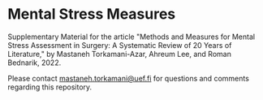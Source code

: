 # Mental Stress Measures

Supplementary Material for the article "Methods and Measures for Mental Stress Assessment in Surgery: A Systematic Review of 20 Years of Literature," by Mastaneh Torkamani-Azar, Ahreum Lee, and Roman Bednarik, 2022. 

Please contact mastaneh.torkamani@uef.fi for questions and comments regarding this repository.
